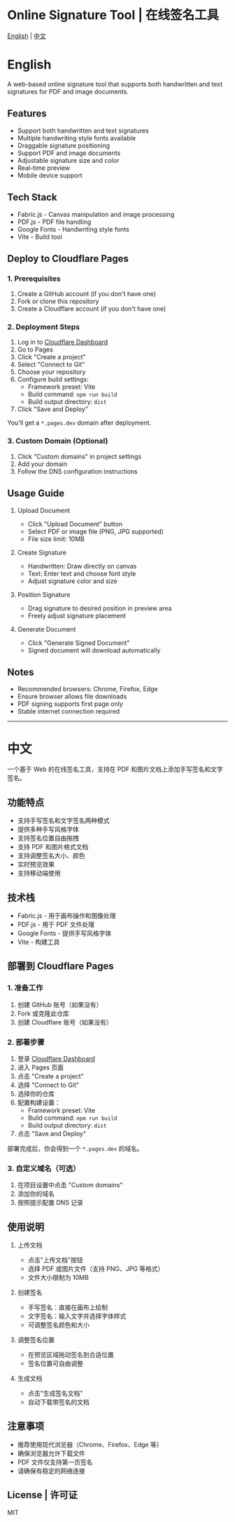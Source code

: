 # Online Signature Tool | 在线签名工具

[English](#english) | [中文](#中文)

# English

A web-based online signature tool that supports both handwritten and text signatures for PDF and image documents.

## Features

- Support both handwritten and text signatures
- Multiple handwriting style fonts available
- Draggable signature positioning
- Support PDF and image documents
- Adjustable signature size and color
- Real-time preview
- Mobile device support

## Tech Stack

- Fabric.js - Canvas manipulation and image processing
- PDF.js - PDF file handling
- Google Fonts - Handwriting style fonts
- Vite - Build tool

## Deploy to Cloudflare Pages

### 1. Prerequisites

1. Create a GitHub account (if you don't have one)
2. Fork or clone this repository
3. Create a Cloudflare account (if you don't have one)

### 2. Deployment Steps

1. Log in to [Cloudflare Dashboard](https://dash.cloudflare.com)
2. Go to Pages
3. Click "Create a project"
4. Select "Connect to Git"
5. Choose your repository
6. Configure build settings:
   - Framework preset: Vite
   - Build command: `npm run build`
   - Build output directory: `dist`
7. Click "Save and Deploy"

You'll get a `*.pages.dev` domain after deployment.

### 3. Custom Domain (Optional)

1. Click "Custom domains" in project settings
2. Add your domain
3. Follow the DNS configuration instructions

## Usage Guide

1. Upload Document
   - Click "Upload Document" button
   - Select PDF or image file (PNG, JPG supported)
   - File size limit: 10MB

2. Create Signature
   - Handwritten: Draw directly on canvas
   - Text: Enter text and choose font style
   - Adjust signature color and size

3. Position Signature
   - Drag signature to desired position in preview area
   - Freely adjust signature placement

4. Generate Document
   - Click "Generate Signed Document"
   - Signed document will download automatically

## Notes

- Recommended browsers: Chrome, Firefox, Edge
- Ensure browser allows file downloads
- PDF signing supports first page only
- Stable internet connection required

---

# 中文

一个基于 Web 的在线签名工具，支持在 PDF 和图片文档上添加手写签名和文字签名。

## 功能特点

- 支持手写签名和文字签名两种模式
- 提供多种手写风格字体
- 支持签名位置自由拖拽
- 支持 PDF 和图片格式文档
- 支持调整签名大小、颜色
- 实时预览效果
- 支持移动端使用

## 技术栈

- Fabric.js - 用于画布操作和图像处理
- PDF.js - 用于 PDF 文件处理
- Google Fonts - 提供手写风格字体
- Vite - 构建工具

## 部署到 Cloudflare Pages

### 1. 准备工作

1. 创建 GitHub 账号（如果没有）
2. Fork 或克隆此仓库
3. 创建 Cloudflare 账号（如果没有）

### 2. 部署步骤

1. 登录 [Cloudflare Dashboard](https://dash.cloudflare.com)
2. 进入 Pages 页面
3. 点击 "Create a project"
4. 选择 "Connect to Git"
5. 选择你的仓库
6. 配置构建设置：
   - Framework preset: Vite
   - Build command: `npm run build`
   - Build output directory: `dist`
7. 点击 "Save and Deploy"

部署完成后，你会得到一个 `*.pages.dev` 的域名。

### 3. 自定义域名（可选）

1. 在项目设置中点击 "Custom domains"
2. 添加你的域名
3. 按照提示配置 DNS 记录

## 使用说明

1. 上传文档
   - 点击"上传文档"按钮
   - 选择 PDF 或图片文件（支持 PNG、JPG 等格式）
   - 文件大小限制为 10MB

2. 创建签名
   - 手写签名：直接在画布上绘制
   - 文字签名：输入文字并选择字体样式
   - 可调整签名颜色和大小

3. 调整签名位置
   - 在预览区域拖动签名到合适位置
   - 签名位置可自由调整

4. 生成文档
   - 点击"生成签名文档"
   - 自动下载带签名的文档

## 注意事项

- 推荐使用现代浏览器（Chrome、Firefox、Edge 等）
- 确保浏览器允许下载文件
- PDF 文件仅支持第一页签名
- 请确保有稳定的网络连接

## License | 许可证

MIT